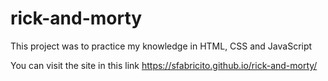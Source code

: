 # rick-and-morty
This project was to practice my knowledge in HTML, CSS and JavaScript 

You can visit the site in this link https://sfabricito.github.io/rick-and-morty/
